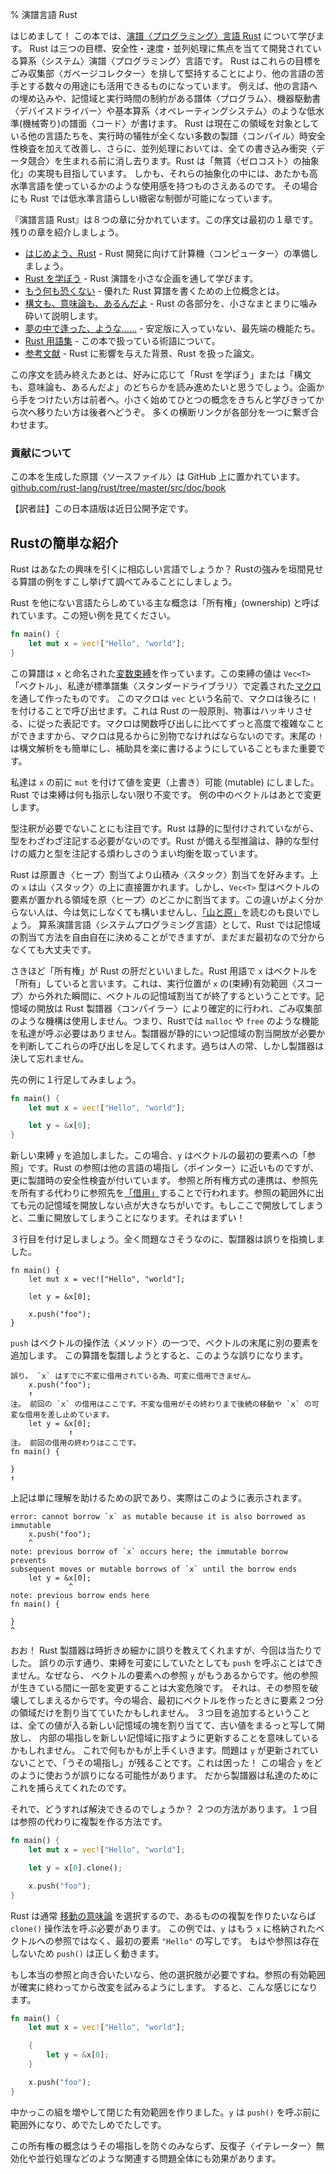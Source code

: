 % 演譜言語 Rust

はじめまして！ この本では、[演譜〈プログラミング〉言語 Rust][rust] について学びます。
Rust は三つの目標、安全性・速度・並列処理に焦点を当てて開発されている算系〈システム〉演譜〈プログラミング〉言語です。
Rust はこれらの目標をごみ収集部〈ガベージコレクター〉を排して堅持することにより、他の言語の苦手とする数々の用途にも活用できるものになっています。
例えば、他の言語への埋め込みや、記憶域と実行時間の制約がある譜体〈プログラム〉、機器駆動書〈デバイスドライバー〉や基本算系〈オペレーティングシステム〉のような低水準(機械寄り)の譜面〈コード〉が書けます。
Rust は現在この領域を対象としている他の言語たちを、実行時の犠牲が全くない多数の製譜〈コンパイル〉時安全性検査を加えて改善し、さらに、並列処理においては、全ての書き込み衝突〈データ競合〉を生まれる前に消し去ります。Rust は「無賃〈ゼロコスト〉の抽象化」の実現も目指しています。
しかも、それらの抽象化の中には、あたかも高水準言語を使っているかのような使用感を持つものさえあるのです。
その場合にも Rust では低水準言語らしい緻密な制御が可能になっています。

[rust]: https://www.rust-lang.org

『演譜言語 Rust』は８つの章に分かれています。この序文は最初の１章です。残りの章を紹介しましょう。

* [はじめよう、Rust][gs] - Rust 開発に向けて計算機〈コンピューター〉の準備しましょう。
* [Rust を学ぼう][lr] - Rust 演譜を小さな企画を通して学びます。
* [もう何も恐くない][er] - 優れた Rust 算譜を書くための上位概念とは。
* [構文も、意味論も、あるんだよ][ss] - Rust の各部分を、小さなまとまりに噛み砕いて説明します。
* [夢の中で逢った、ような……][nr] - 安定版に入っていない、最先端の機能たち。
* [Rust 用語集][gl] - この本で扱っている術語について。
* [参考文献][bi] - Rust に影響を与えた背景、Rust を扱った論文。

[gs]: getting-started.html
[lr]: learn-rust.html
[er]: effective-rust.html
[ss]: syntax-and-semantics.html
[nr]: nightly-rust.html
[gl]: glossary.html
[bi]: bibliography.html

この序文を読み終えたあとは、好みに応じて「Rust を学ぼう」または「構文も、意味論も、あるんだよ」のどちらかを読み進めたいと思うでしょう。企画から手をつけたい方は前者へ。小さく始めてひとつの概念をきちんと学びきってから次へ移りたい方は後者へどうぞ。
多くの横断リンクが各部分を一つに繋ぎ合わせます。

### 貢献について

この本を生成した原譜〈ソースファイル〉は GitHub 上に置かれています。
[github.com/rust-lang/rust/tree/master/src/doc/book](https://github.com/rust-lang/rust/tree/master/src/doc/book)

【訳者註】この日本語版は近日公開予定です。


<!-- 以下、原文でカットされたショートイントロ（訳文が充実するまでのツナギ） -->

## Rustの簡単な紹介

Rust はあなたの興味を引くに相応しい言語でしょうか？ Rustの強みを垣間見せる算譜の例をすこし挙げて調べてみることにしましょう。

Rust を他にない言語たらしめている主な概念は「所有権」(ownership)
と呼ばれています。この短い例を見てください。

```rust
fn main() {
    let mut x = vec!["Hello", "world"];
}
```

この算譜は `x` と命名された[変数束縛][var]を作っています。この束縛の値は `Vec<T>` 「ベクトル」、私達が標準譜集〈スタンダードライブラリ〉で定義された[マクロ][macro]を通して作ったものです。
このマクロは `vec` という名前で、マクロは後ろに `!` を付けることで呼び出せます。これは Rust の一般原則、物事はハッキリさせる、に従った表記です。マクロは関数呼び出しに比べてずっと高度で複雑なことができますから、マクロは見るからに別物でなければならないのです。末尾の `!` は構文解析をも簡単にし、補助具を楽に書けるようにしていることもまた重要です。

私達は `x` の前に `mut` を付けて値を変更（上書き）可能 (mutable) にしました。Rust では束縛は何も指示しない限り不変です。
例の中のベクトルはあとで変更します。

型注釈が必要でないことにも注目です。Rust は静的に型付けされていながら、型をわざわざ注記する必要がないのです。Rust が備える型推論は、静的な型付けの威力と型を注記する煩わしさのうまい均衡を取っています。

Rust は原置き〈ヒープ〉割当てより山積み〈スタック〉割当てを好みます。上の `x` は山〈スタック〉の上に直接置かれます。しかし、`Vec<T>` 型はベクトルの要素が置かれる領域を原〈ヒープ〉のどこかに割当てます。この違いがよく分からない人は、今は気にしなくても構いませんし、[「山と原」][heap]を読むのも良いでしょう。
算系演譜言語〈システムプログラミング言語〉として、Rust では記憶域の割当て方法を自由自在に決めることができますが、まだまだ最初なので分からなくても大丈夫です。

[var]: variable-bindings.html
[macro]: macros.html
[heap]: the-stack-and-the-heap.html

さきほど「所有権」が Rust の肝だといいました。Rust 用語で `x` はベクトルを「所有」していると言います。これは、実行位置が `x` の(束縛)有効範囲〈スコープ〉から外れた瞬間に、ベクトルの記憶域割当てが終了するということです。記憶域の開放は Rust 製譜器〈コンパイラー〉により確定的に行われ、ごみ収集部のような機構は使用しません。つまり、Rustでは `malloc` や `free` のような機能を私達が呼ぶ必要はありません。製譜器が静的にいつ記憶域の割当開放が必要かを判断してこれらの呼び出しを足してくれます。過ちは人の常、しかし製譜器は決して忘れません。

先の例に１行足してみましょう。

```rust
fn main() {
    let mut x = vec!["Hello", "world"];

    let y = &x[0];
}
```

新しい束縛 `y` を追加しました。この場合、`y` はベクトルの最初の要素への「参照」です。Rust の参照は他の言語の場指し〈ポインター〉に近いものですが、更に製譜時の安全性検査が付いています。
参照と所有権方式の連携は、参照先を所有する代わりに参照先を[「借用」][borrowing]することで行われます。参照の範囲外に出ても元の記憶域を開放しない点が大きなちがいです。もしここで開放してしまうと、二重に開放してしまうことになります。それはまずい！

[borrowing]: references-and-borrowing.html

３行目を付け足しましょう。全く問題なさそうなのに、製譜器は誤りを指摘しました。

```rust,ignore
fn main() {
    let mut x = vec!["Hello", "world"];

    let y = &x[0];

    x.push("foo");
}
```

`push` はベクトルの操作法〈メソッド〉の一つで、ベクトルの末尾に別の要素を追加します。
この算譜を製譜しようとすると、このような誤りになります。


```text
誤り。 `x` はすでに不変に借用されている為、可変に借用できません。
    x.push("foo");
    ↑
注。 前回の `x` の借用はここです。不変な借用がその終わりまで後続の移動や `x` の可変な借用を差し止めています。
    let y = &x[0];
             ↑
注。 前回の借用の終わりはここです。
fn main() {

}
↑
```

上記は単に理解を助けるための訳であり、実際はこのように表示されます。

```text
error: cannot borrow `x` as mutable because it is also borrowed as immutable
    x.push("foo");
    ^
note: previous borrow of `x` occurs here; the immutable borrow prevents
subsequent moves or mutable borrows of `x` until the borrow ends
    let y = &x[0];
             ^
note: previous borrow ends here
fn main() {

}
^
```

おお！ Rust 製譜器は時折きめ細かに誤りを教えてくれますが、今回は当たりでした。
誤りの示す通り、束縛を可変にしていたとしても `push` を呼ぶことはできません。なぜなら、
ベクトルの要素への参照 `y` がもうあるからです。他の参照が生きている間に一部を変更することは大変危険です。
それは、その参照を破壊してしまえるからです。今の場合、最初にベクトルを作ったときに要素２つ分の領域だけを割り当てていたかもしれません。
３つ目を追加するということは、全ての値が入る新しい記憶域の塊を割り当てて、古い値をまるっと写して開放し、
内部の場指しを新しい記憶域に指すように更新することを意味しているかもしれません。
これで何もかもが上手くいきます。問題は `y` が更新されていないことで、「うその場指し」が残ることです。これは困った！
この場合 `y` をどのように使おうが誤りになる可能性があります。
だから製譜器は私達のためにこれを捕らえてくれたのです。

それで、どうすれば解決できるのでしょうか？
２つの方法があります。１つ目は参照の代わりに複製を作る方法です。

```rust
fn main() {
    let mut x = vec!["Hello", "world"];

    let y = x[0].clone();

    x.push("foo");
}
```

Rust は通常 [移動の意味論][move] を選択するので、あるものの複製を作りたいならば `clone()` 操作法を呼ぶ必要があります。
この例では、`y` はもう `x` に格納されたベクトルへの参照ではなく、最初の要素 `"Hello"` の写しです。
もはや参照は存在しないため `push()` は正しく動きます。

[move]: ownership.html#move-semantics

もし本当の参照と向き合いたいなら、他の選択肢が必要ですね。参照の有効範囲が確実に終わってから改変を試みるようにします。
すると、こんな感じになります。

```rust
fn main() {
    let mut x = vec!["Hello", "world"];

    {
        let y = &x[0];
    }

    x.push("foo");
}
```

中かっこの組を増やして閉じた有効範囲を作りました。`y` は `push()` を呼ぶ前に範囲外になり、めでたしめでたしです。

この所有権の概念はうその場指しを防ぐのみならず、反復子〈イテレーター〉無効化や並行処理などのような関連する問題全体にも効果があります。
